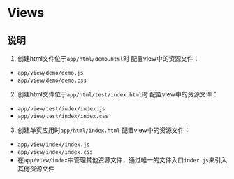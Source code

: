 # Views

## 说明
1. 创建html文件位于`app/html/demo.html`时
配置view中的资源文件：
* `app/view/demo/demo.js`
* `app/view/demo/demo.css`

2. 创建html文件位于`app/html/test/index.html`时
配置view中的资源文件：
* `app/view/test/index/index.js`
* `app/view/test/index/index.css`

3. 创建单页应用时`app/html/index.html`
配置view中的资源文件：
* `app/view/index/index.js`
* `app/view/index/index.css`
* 在`app/view/index`中管理其他资源文件，通过唯一的文件入口`index.js`来引入其他资源文件


